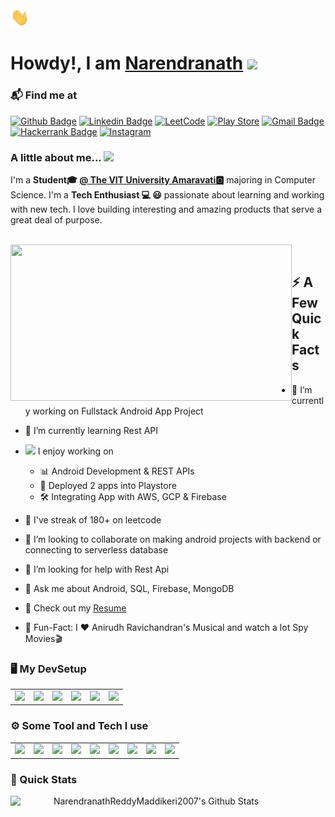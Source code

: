 <img width="30px" margin="0px" src="https://raw.githubusercontent.com/ABSphreak/ABSphreak/master/gifs/Hi.gif">
<h1>Howdy!, I am <a href="https://github.com/NarendranathReddyMaddikeri2007">Narendranath</a> <img height="30px" src="https://emojis.slackmojis.com/emojis/images/1531849430/4246/blob-sunglasses.gif?1531849430"></h1>
</h1>

### 📬 Find me at
[![Github Badge](http://img.shields.io/badge/-Github-black?style=flat-square&logo=github&link=https://github.com/NarendranathReddyMaddikeri2007)](https://github.com/NarendranathReddyMaddikeri2007) 
[![Linkedin Badge](https://img.shields.io/badge/-LinkedIn-blue?style=flat-square&logo=Linkedin&logoColor=white&link=https://www.linkedin.com/in/maddikeri-narendranath-reddy-75494b225)](https://www.linkedin.com/in/maddikeri-narendranath-reddy-75494b225)
[![LeetCode](https://img.shields.io/badge/LeetCode-000000?style=for-the-badge&logo=LeetCode&logoColor=#d16c06&link=https://leetcode.com/narendranath2007/)](https://leetcode.com/narendranath2007/)
[![Play Store](https://img.shields.io/badge/Google_Play-414141?style=for-the-badge&logo=google-play&logoColor=white&link=https://play.google.com/store/apps/dev?id=6496052605811891931)](https://play.google.com/store/apps/dev?id=6496052605811891931)
[![Gmail Badge](https://img.shields.io/badge/-Gmail-d14836?style=flat-square&logo=Gmail&logoColor=white&link=mailto:narendranath.maddikeri2007@gmail.com)](mailto:narendranath.maddikeri2007@gmail.com)
[![Hackerrank Badge](https://img.shields.io/badge/-Hackerrank-2EC866?style=flat-square&logo=HackerRank&logoColor=white&link=https://www.hackerrank.com/narendranath_ma1)](https://www.hackerrank.com/narendranath_ma1)
[![Instagram](https://img.shields.io/badge/Instagram-%23E4405F.svg?style=for-the-badge&logo=Instagram&logoColor=white&link=https://www.instagram.com/itz_narru2007_/)](https://www.instagram.com/itz_narru2007_/)


### A little about me...  <img src="https://media.giphy.com/media/VgCDAzcKvsR6OM0uWg/giphy.gif" width="50"> 
I'm a **Student🎓 [@ The VIT University Amaravati🅾️](https://vitap.ac.in/)** majoring in Computer Science. I'm a **Tech Enthusiast 💻 😃** passionate about learning and working with new tech. I love building interesting and amazing products that serve a great deal of purpose. <br/><br/>

<img width="450" height="250" src="https://user-images.githubusercontent.com/74038190/212749171-b84692a8-2b04-4e3b-93ca-ac14705da224.gif" align=left>
<br>

## ⚡️ A Few Quick Facts

- 🔭 I’m currently working on Fullstack Android App Project
- 🌱 I’m currently learning Rest API 


- <img src="https://media.giphy.com/media/WUlplcMpOCEmTGBtBW/giphy.gif" width="30">  I enjoy working on
  - 📊 Android Development & REST APIs
  - 📱 Deployed 2 apps into Playstore
  - 🛠 Integrating App with AWS, GCP & Firebase
- 📝 I've streak of 180+ on leetcode
- 👯 I’m looking to collaborate on making android projects with backend or connecting to serverless database
- 🤔 I’m looking for help with Rest Api
- 💬 Ask me about Android, SQL, Firebase, MongoDB
- 📙 Check out my [Resume](https://www.linkedin.com/in/maddikeri-narendranath-reddy-75494b225)
- 🎉 Fun-Fact: I ❤️ Anirudh  Ravichandran's Musical and watch a lot Spy Movies🎬

  
### 🖥️ My DevSetup
<table>
	<tr>
<td><img height="40" src="https://user-images.githubusercontent.com/25181517/192108892-6e9b5cdf-4e35-4a70-ad9a-801a93a07c1c.png"></td>
<td><img height="40" src="https://user-images.githubusercontent.com/25181517/192108895-20dc3343-43e3-4a54-a90e-13a4abbc57b9.png"></td>
<td><img height="40" src="https://user-images.githubusercontent.com/25181517/192108891-d86b6220-e232-423a-bf5f-90903e6887c3.png"></td>
<td><img height="40" src="https://user-images.githubusercontent.com/25181517/192109061-e138ca71-337c-4019-8d42-4792fdaa7128.png"></td>
<td><img height="40" src="https://user-images.githubusercontent.com/25181517/192108372-f71d70ac-7ae6-4c0d-8395-51d8870c2ef0.png"></td>
<td><img height="40" src="https://user-images.githubusercontent.com/25181517/186884150-05e9ff6d-340e-4802-9533-2c3f02363ee3.png"></td>
   </tr>
</table>

### ⚙️ Some Tool and Tech I use
<table>
	<tr>
		<td><img height="30" src="https://user-images.githubusercontent.com/25181517/189716855-2c69ca7a-5149-4647-936d-780610911353.png"></td>
		<td><img height="30" src="https://user-images.githubusercontent.com/25181517/117201156-9a724800-adec-11eb-9a9d-3cd0f67da4bc.png"></td>
		<td><img height="30" src="https://user-images.githubusercontent.com/25181517/117201470-f6d56780-adec-11eb-8f7c-e70e376cfd07.png"></td>
		<td><img height="30" src="https://user-images.githubusercontent.com/25181517/185062810-7ee0c3d2-17f2-4a98-9d8a-a9576947692b.png"></td>
		<td><img height="30" src="https://user-images.githubusercontent.com/25181517/117269608-b7dcfb80-ae58-11eb-8e66-6cc8753553f0.png"></td>
		<td><img height="30" src="https://user-images.githubusercontent.com/25181517/183896128-ec99105a-ec1a-4d85-b08b-1aa1620b2046.png"></td>
		<td><img height="30" src="https://user-images.githubusercontent.com/25181517/182884177-d48a8579-2cd0-447a-b9a6-ffc7cb02560e.png"></td>
		<td><img height="30" src="https://github.com/marwin1991/profile-technology-icons/assets/136815194/82df4543-236b-4e45-9604-5434e3faab17"></td>
		<td><img height="30" src="https://user-images.githubusercontent.com/25181517/183896132-54262f2e-6d98-41e3-8888-e40ab5a17326.png"></td>
	</tr>
</table>


### 🚀 Quick Stats
<p align="center">
<img width="450" align="left" src="https://github-readme-stats-defcon27.vercel.app/api?username=NarendranathReddyMaddikeri2007&show_icons=true&line_height=21&theme=react" alt="NarendranathReddyMaddikeri2007's Github Stats" />
</p>

